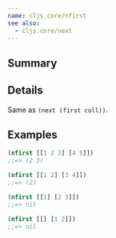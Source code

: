```yaml
---
name: cljs.core/nfirst
see also:
  - cljs.core/next
---
```


## Summary

## Details

Same as `(next (first coll))`.

## Examples

```clj
(nfirst [[1 2 3] [4 5]])
;;=> (2 3)

(nfirst [[1 2] [3 4]])
;;=> (2)

(nfirst [[1] [2 3]])
;;=> nil

(nfirst [[] [1 2]])
;;=> nil
```
